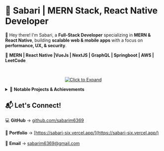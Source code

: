 # 🚀 Sabari | MERN Stack, React Native Developer

👋 Hey there! I'm Sabari, a **Full-Stack Developer** specializing in **MERN & React Native**, building **scalable web & mobile apps** with a focus on **performance, UX, & security**.  

🔹 **MERN | React Native |VueJs | NextJS | GraphQL | Springboot | AWS  | LeetCode**  

<br>

<p align="center">
  <a href="#"><img src="https://img.shields.io/badge/%E2%96%BA%20Click%20to%20Expand-007bff?style=for-the-badge&logo=github&logoColor=white" alt="Click to Expand"></a>
</p>

<details>  
  <summary>📌 <strong>Notable Projects & Achievements</strong></summary>  

  ### 💼 **Freelance Projects**  
  ✅ **Sokkai** – Clothing e-commerce platform with Razorpay integration.  <br>  
  ✅ **Lead Management System** – Staff assignment & call tracking.  <br>  
  ✅ **Thoughts App** – React Native app for storing thoughts.  <br>  
  ✅ **4Trip App** – Travel booking & trip management platform.  <br>  

  ### 🎯 **Other Projects**  
  ✅ **Feedback Management System** – Anonymous & non-anonymous student feedback for teachers.  <br>  
  ✅ **Event Management System** – College event tracking & coordination.  <br>  

  ### 🏆 **Achievements**  
  🥉 **Legend of Hack Award – HACK 24 KANAM 2K25** (3rd Place)  <br>  
  🏅 **Smart India Hackathon Finalist**  <br>  
  💼 **Full-Stack Internship @ Ramoex Technologies**  <br>  

  ### 🌱 **Currently Learning**  
  🔥 **TypeScript & Advanced NestJS**  <br>  
  🛡 **Security Best Practices in MERN**  <br>  

</details>  

## 📬 Let's Connect!  
💻 **GitHub** → [github.com/sabarim6369](https://github.com/sabarim6369)  <br>  
📝 **Portfolio** → [https://sabari-six.vercel.app/](https://sabari-six.vercel.app/)  <br>  
📧 **Email** → [sabarim6369@gmail.com](mailto:sabarim6369@gmail.com)  <br>  
